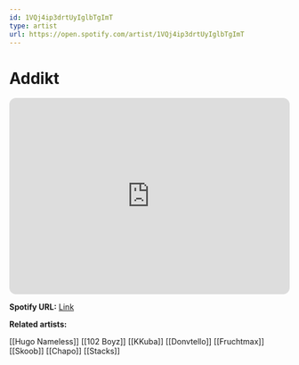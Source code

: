 ```yaml
---
id: 1VQj4ip3drtUyIglbTgImT
type: artist
url: https://open.spotify.com/artist/1VQj4ip3drtUyIglbTgImT
---
```

# Addikt

<iframe style="border-radius:12px" src="https://open.spotify.com/embed/artist/1VQj4ip3drtUyIglbTgImT" width="100%" height="352" frameBorder="0" allowfullscreen="" allow="autoplay; clipboard-write; encrypted-media; fullscreen; picture-in-picture" loading="lazy"></iframe>

**Spotify URL:** [Link](https://open.spotify.com/artist/1VQj4ip3drtUyIglbTgImT)

**Related artists:**

[[Hugo Nameless]]
[[102 Boyz]]
[[KKuba]]
[[Donvtello]]
[[Fruchtmax]]
[[Skoob]]
[[Chapo]]
[[Stacks]]
